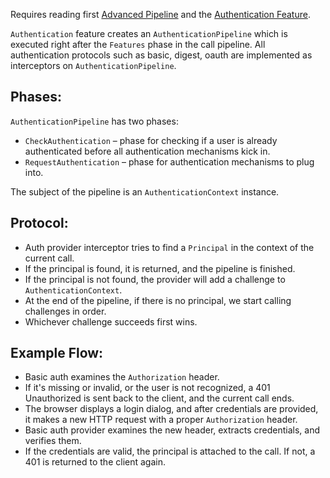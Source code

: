 [//]: # (title: Authentication)
[//]: # (caption: Developing Custom Authentication)
[//]: # (category: advanced)
[//]: # (permalink: /advanced/authentication.html)
[//]: # (ktor_version_review: 1.0.0)

Requires reading first [Advanced Pipeline](pipeline.md) and the [Authentication Feature](advanced_authentication.md).

`Authentication` feature creates an `AuthenticationPipeline` which is executed right after the `Features` phase
in the call pipeline. All authentication protocols such as basic, digest, oauth are implemented as interceptors on `AuthenticationPipeline`.

## Phases:

`AuthenticationPipeline` has two phases:

* `CheckAuthentication` – phase for checking if a user is already authenticated before all authentication mechanisms kick in.
* `RequestAuthentication` – phase for authentication mechanisms to plug into.

The subject of the pipeline is an `AuthenticationContext` instance.

## Protocol:

* Auth provider interceptor tries to find a `Principal` in the context of the current call.
* If the principal is found, it is returned, and the pipeline is finished.
* If the principal is not found, the provider will add a challenge to `AuthenticationContext`.
* At the end of the pipeline, if there is no principal, we start calling challenges in order.
* Whichever challenge succeeds first wins. 

## Example Flow:

* Basic auth examines the `Authorization` header. 
* If it's missing or invalid, or the user is not recognized, a 401 Unauthorized is sent back to the client, and the current call ends.
* The browser displays a login dialog, and after credentials are provided, it makes a new HTTP request with a proper `Authorization` header.
* Basic auth provider examines the new header, extracts credentials, and verifies them. 
* If the credentials are valid, the principal is attached to the call. If not, a 401 is returned to the client again.